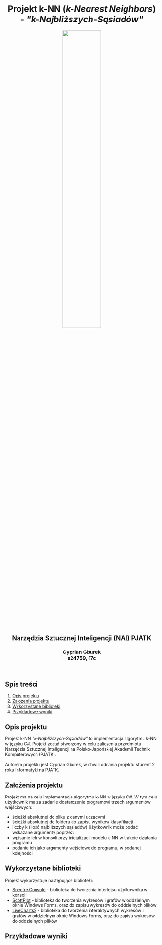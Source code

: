 ﻿<div align="center">

# Projekt k-NN (*k-Nearest Neighbors*) - *"k-Najbliższych-Sąsiadów"*

<img src="https://sklep.pja.edu.pl/wp-content/uploads/2017/03/PJATK_shop-1.png" width="50%"></img>
## Narzędzia Sztucznej Inteligencji (NAI) PJATK
### Cyprian Gburek<br>s24759, 17c
</div>
<br>

## Spis treści
1. [Opis projektu](#opis-projektu)
2. [Założenia projektu](#założenia-projektu)
3. [Wykorzystane biblioteki](#wykorzystane-biblioteki)
4. [Przykładowe wyniki](#przykładowe-wyniki)

## Opis projektu

Projekt k-NN *"k-Najbliższych-Sąsiadów"* to implementacja algorytmu k-NN w języku C#. Projekt został stworzony w celu zaliczenia przedmiotu Narzędzia Sztucznej Inteligencji na Polsko-Japońskiej Akademii Technik Komputerowych (PJATK).
<br><br>
Autorem projektu jest Cyprian Gburek, w chwili oddania projektu student 2 roku Informatyki na PJATK.

## Założenia projektu

Projekt ma na celu implementację algorytmu k-NN w języku C#. W tym celu użytkownik ma za zadanie dostarczenie programowi trzech argumentów wejściowych:
- ścieżki absolutnej do pliku z danymi uczącymi
- ścieżki absolutnej do folderu do zapisu wyników klasyfikacji
- liczby k (ilość najbliższych sąsiadów)
Użytkownik może podać wskazane argumenty poprzez:
- wpisanie ich w konsoli przy inicjalizacji modelu k-NN w trakcie działania programu
- podanie ich jako argumenty wejściowe do programu, w podanej kolejności

## Wykorzystane biblioteki
Projekt wykorzystuje następujące biblioteki:
- [Spectre.Console](https://spectreconsole.net/) - biblioteka do tworzenia interfejsu użytkownika w konsoli
- [ScottPlot](https://scottplot.net/) - biblioteka do tworzenia wykresów i grafów w oddzielnym oknie Windows Forms, oraz do zapisu wykresów do oddzielnych plików
- [LiveCharts2](https://lvcharts.com/) - biblioteka do tworzenia interaktywnych wykresów i grafów w oddzielnym oknie Windows Forms, oraz do zapisu wykresów do oddzielnych plików

## Przykładowe wyniki
